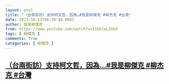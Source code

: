 ```yaml
---
layout: post
title: "（台南街訪）支持柯文哲，因為…#我是柳傑克 #柳杰克 #台灣"
date: 2023-10-13T06:30:04.000Z
author: 我是柳傑克
from: https://www.youtube.com/watch?v=ItGhleLIGbU
tags: [ 柳傑克 ]
comments: True
categories: [ 柳傑克 ]
---
```

<!--1697178604000-->
[（台南街訪）支持柯文哲，因為…#我是柳傑克 #柳杰克 #台灣](https://www.youtube.com/watch?v=ItGhleLIGbU)
------

<div>

</div>
